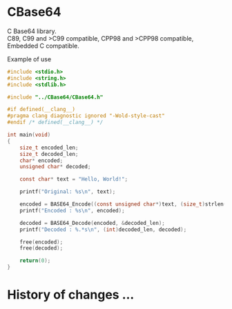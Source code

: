 # CBase64
C Base64 library.<br/>
C89, C99 and >C99 compatible, CPP98 and >CPP98 compatible, Embedded C compatible.

Example of use

```c
#include <stdio.h>
#include <string.h>
#include <stdlib.h>

#include "../CBase64/CBase64.h"

#if defined(__clang__)
#pragma clang diagnostic ignored "-Wold-style-cast"
#endif /* defined(__clang__) */

int main(void)
{
    size_t encoded_len;
    size_t decoded_len;
    char* encoded;
    unsigned char* decoded;

    const char* text = "Hello, World!";

    printf("Original: %s\n", text);

    encoded = BASE64_Encode((const unsigned char*)text, (size_t)strlen(text), &encoded_len);
    printf("Encoded : %s\n", encoded);

    decoded = BASE64_Decode(encoded, &decoded_len);
    printf("Decoded : %.*s\n", (int)decoded_len, decoded);

    free(encoded);
    free(decoded);

    return(0);
}
```

# History of changes ...
